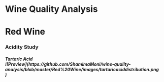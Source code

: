 # Wine Quality Analysis
# Red Wine 
<h3> Acidity Study
<h5> Tartaric Acid
<br>![Preview](https://github.com/ShamimaMoni/wine-quality-analysis/blob/master/Red%20Wine/images/tartaricaciddistribution.png)<br>
